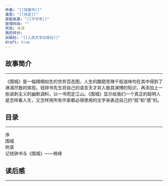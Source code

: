 ```yaml
---
作者: "[[钱锺书]]"
类型: "[[待定]]"
获取来源: "[[不可考]]"
获得时间: ""
状态: 未读
我的评分: 
出版社: "[[人民文学出版社]]"
draft: true
---
```

## 故事简介
---
《围城》是一幅栩栩如生的世井百态图，人生的酸甜苦辣千般滋味均在其中得到了淋漓尽致的体现。钱钟书先生将自己的语言天才并入极其渊博的知识，再添加上一些讽刺主义的幽默调料，以一书而定江山。《围城》显示给我们一个真正的聪明人是怎样看人生，又怎样用所有作家都必得使用的文字来表述自己的“观”和“感”的。
## 目录
---
序  
围城  
附录  
记钱钟书与《围城》——杨绛

## 读后感
---
